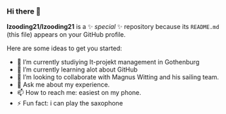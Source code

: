 ### Hi there 👋

**Izooding21/Izooding21** is a ✨ _special_ ✨ repository because its `README.md` (this file) appears on your GitHub profile.

Here are some ideas to get you started:

- 🔭 I’m currently studiying It-projekt management in Gothenburg
- 🌱 I’m currently learning alot about GitHub
- 👯 I’m looking to collaborate with Magnus Witting and his sailing team.
- 💬 Ask me about my experience.
- 📫 How to reach me: easiest on my phone.
- ⚡ Fun fact: i can play the saxophone
